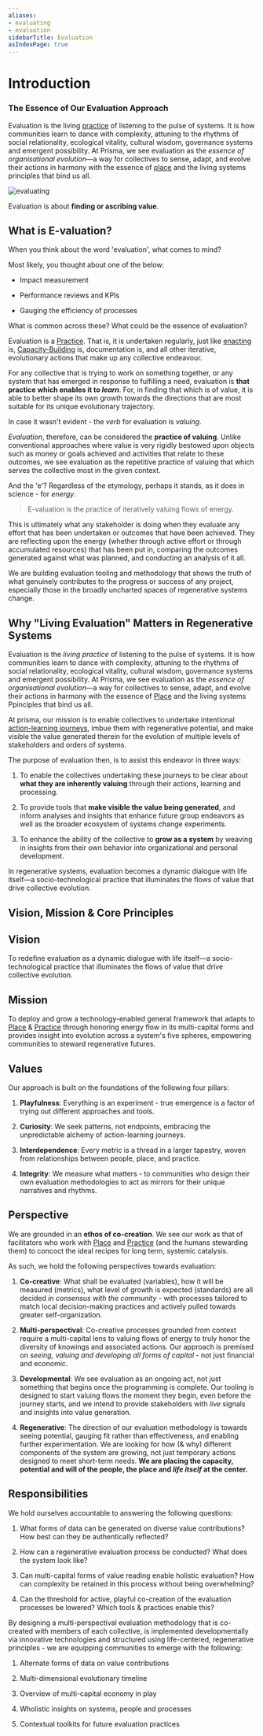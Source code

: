 ```yaml
---
aliases:
- evaluating
- evaluation
sidebarTitle: Evaluation
asIndexPage: true
---
```

# Introduction
### The Essence of Our Evaluation Approach
Evaluation is the living [practice](/glossary/Practice.md) of listening to the pulse of systems. It is how communities learn to dance with complexity, attuning to the rhythms of social relationality, ecological vitality, cultural wisdom, governance systems and emergent possibility. At Prisma, we see evaluation as the *essence of organisational evolution*—a way for collectives to sense, adapt, and evolve their actions in harmony with the essence of [place](/glossary/Place.md) and the living systems principles that bind us all. 

![evaluating](/evaluating.png)

Evaluation is about **finding or ascribing value**.
## What is E-valuation?

When you think about the word 'evaluation', what comes to mind?

Most likely, you thought about one of the below:

- Impact measurement
    
- Performance reviews and KPIs
    
- Gauging the efficiency of processes
    

What is common across these? What could be the essence of evaluation?

Evaluation is a [Practice](/glossary/Practice.md). That is, it is undertaken regularly, just like [enacting](/processes/enactment/index.md) is, [Capacity-Building](/glossary/Capacity-Building.md) is, documentation is, and all other iterative, evolutionary actions that make up any collective endeavour.

For any collective that is trying to work on something together, or any system that has emerged in response to fulfilling a need, evaluation is **that practice which enables it to _learn_**. For, in finding that which is of value, it is able to better shape its own growth towards the directions that are most suitable for its unique evolutionary trajectory.

In case it wasn't evident - the _verb_ for evaluation is _valuing_.

_Evaluation_, therefore, can be considered the **practice of valuing**. Unlike conventional approaches where value is very rigidly bestowed upon objects such as money or goals achieved and activities that relate to these outcomes, we see evaluation as the repetitive practice of valuing that which serves the collective most in the given context.

And the 'e'? Regardless of the etymology, perhaps it stands, as it does in science - for _energy_.

> E-valuation is the practice of iteratively valuing flows of energy.

This is ultimately what any stakeholder is doing when they evaluate any effort that has been undertaken or outcomes that have been achieved. They are reflecting upon the energy (whether through active effort or through accumulated resources) that has been put in, comparing the outcomes generated against what was planned, and conducting an analysis of it all.

We are building evaluation tooling and methodology that shows the truth of what genuinely contributes to the progress or success of any project, especially those in the broadly uncharted spaces of regenerative systems change.

## Why "Living Evaluation" Matters in Regenerative Systems

Evaluation is the _living practice_ of listening to the pulse of systems. It is how communities learn to dance with complexity, attuning to the rhythms of social relationality, ecological vitality, cultural wisdom, governance systems and emergent possibility. At Prisma, we see evaluation as the _essence of organisational evolution_—a way for collectives to sense, adapt, and evolve their actions in harmony with the essence of [Place](/glossary/Place.md) and the living systems Ppinciples that bind us all.

At prisma, our mission is to enable collectives to undertake intentional [action-learning journeys](/patterns/action-learning%20journeys.md), imbue them with regenerative potential, and make visible the value generated therein for the evolution of multiple levels of stakeholders and orders of systems.

The purpose of evaluation then, is to assist this endeavor in three ways:

1. To enable the collectives undertaking these journeys to be clear about **what they are inherently valuing** through their actions, learning and processing.
    
2. To provide tools that **make visible the value being generated**, and inform analyses and insights that enhance future group endeavors as well as the broader ecosystem of systems change experiments.
    
3. To enhance the ability of the collective to **grow as a system** by weaving in insights from their own behavior into organizational and personal development.
    

In regenerative systems, evaluation becomes a dynamic dialogue with life itself—a socio-technological practice that illuminates the flows of value that drive collective evolution.

## Vision, Mission & Core Principles

## Vision

To redefine evaluation as a dynamic dialogue with life itself—a socio-technological practice that illuminates the flows of value that drive collective evolution.

## Mission

To deploy and grow a technology-enabled general framework that adapts to [Place](/glossary/Place.md) & [Practice](/glossary/Practice.md) through honoring energy flow in its multi-capital forms and provides insight into evolution across a system's five spheres, empowering communities to steward regenerative futures.

## Values

Our approach is built on the foundations of the following four pillars:

1. **Playfulness**: Everything is an experiment - true emergence is a factor of trying out different approaches and tools.
    
2. **Curiosity**: We seek patterns, not endpoints, embracing the unpredictable alchemy of action-learning journeys.
    
3. **Interdependence**: Every metric is a thread in a larger tapestry, woven from relationships between people, place, and practice.
    
4. **Integrity**: We measure what matters - to communities who design their own evaluation methodologies to act as mirrors for their unique narratives and rhythms.
    

## Perspective

We are grounded in an **ethos of co-creation**. We see our work as that of facilitators who work with [Place](/glossary/Place.md) and [Practice](/glossary/Practice.md) (and the humans stewarding them) to concoct the ideal recipes for long term, systemic catalysis.

As such, we hold the following perspectives towards evaluation:

1. **Co-creative**: What shall be evaluated (variables), how it will be measured (metrics), what level of growth is expected (standards) are all decided _in consensus with the community_ - with processes tailored to match local decision-making practices and actively pulled towards greater self-organization.
    
2. **Multi-perspectival**: Co-creative processes grounded from context require a multi-capital lens to valuing flows of energy to truly honor the diversity of knowings and associated actions. Our approach is premised on _seeing, valuing and developing all forms of capital_ - not just financial and economic.
    
3. **Developmental**: We see evaluation as an ongoing act, not just something that begins once the programming is complete. Our tooling is designed to start valuing flows the moment they begin, even before the journey starts, and we intend to provide stakeholders with _live_ signals and insights into value generation.
    
4. **Regenerative**: The direction of our evaluation methodology is towards seeing potential, gauging fit rather than effectiveness, and enabling further experimentation. We are looking for how (& why) different components of the system are growing, not just temporary actions designed to meet short-term needs. **We are placing the capacity, potential and will of the people, the place and _life itself_ at the center.**
    

## Responsibilities

We hold ourselves accountable to answering the following questions:

1. What forms of data can be generated on diverse value contributions? How best can they be authentically reflected?
    
2. How can a regenerative evaluation process be conducted? What does the system look like?
    
3. Can multi-capital forms of value reading enable holistic evaluation? How can complexity be retained in this process without being overwhelming?
    
4. Can the threshold for active, playful co-creation of the evaluation processes be lowered? Which tools & practices enable this?
    

By designing a multi-perspectival evaluation methodology that is co-created with members of each collective, is implemented developmentally via innovative technologies and structured using life-centered, regenerative principles - we are equipping communities to emerge with the following:

1. Alternate forms of data on value contributions
    
2. Multi-dimensional evolutionary timeline
    
3. Overview of multi-capital economy in play
    
4. Wholistic insights on systems, people and processes
    
5. Contextual toolkits for future evaluation practices
